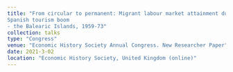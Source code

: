 ```yaml
---
title: "From circular to permanent: Migrant labour market attainment during the
Spanish tourism boom
- the Balearic Islands, 1959-73"
collection: talks
type: "Congress"
venue: "Economic History Society Annual Congress. New Researcher Paper"
date: 2021-3-02
location: "Economic History Society, United Kingdom (online)"
---
```


